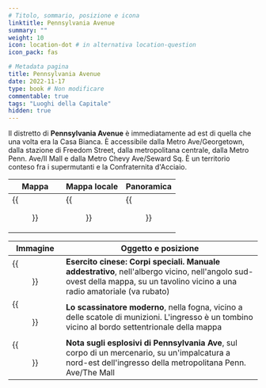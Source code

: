```yaml
---
# Titolo, sommario, posizione e icona
linktitle: Pennsylvania Avenue
summary: ""
weight: 10
icon: location-dot # in alternativa location-question
icon_pack: fas

# Metadata pagina
title: Pennsylvania Avenue
date: 2022-11-17
type: book # Non modificare
commentable: true
tags: "Luoghi della Capitale"
hidden: true
---
```


<div class="fo3">


Il distretto di **Pennsylvania Avenue** è immediatamente ad est di quella che una volta era la Casa Bianca. È accessibile dalla Metro Ave/Georgetown, dalla stazione di Freedom Street, dalla metropolitana centrale, dalla Metro Penn. Ave/Il Mall e dalla  Metro Chevy Ave/Seward Sq. È un territorio conteso fra i supermutanti e la Confraternita d'Acciaio.

| Mappa | Mappa locale | Panoramica |
| ----- | ------------ | ---------- |
|  {{<figure src="fo3/Penn_Avenue_loc.webp">}} |  {{<figure src="fo3/Pennsylvania_Avenue_map.webp">}} | {{<figure src="fo3/Pennsylvania_Avenue.webp">}}  |

| Immagine | Oggetto e posizione |
| -------- | ------------------- |
| {{<figure src="fo3/FO3_CA_SOTM_Hotel.webp">}}  |  **Esercito cinese: Corpi speciali. Manuale addestrativo**, nell'albergo vicino, nell'angolo sud-ovest della mappa, su un tavolino vicino a una radio amatoriale (va rubato) |
|  {{<figure src="fo3/SS_sewer_Tumblers_Today.webp">}} | **Lo scassinatore moderno**, nella fogna, vicino a delle scatole di munizioni. L'ingresso è un tombino vicino al bordo settentrionale della mappa  |
|  {{<figure src="fo3/Explosives_note_mercenary.webp">}} | **Nota sugli esplosivi di Pennsylvania Ave**, sul corpo di un mercenario, su un'impalcatura a nord-est dell'ingresso della metropolitana Penn. Ave/The Mall  |

</div>